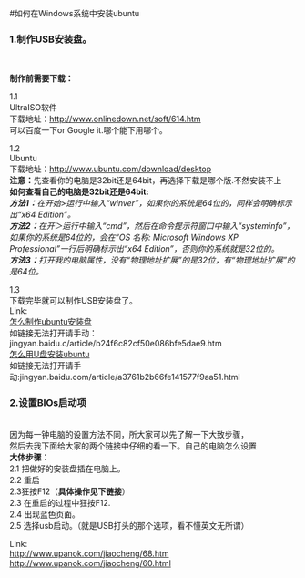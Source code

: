 #如何在Windows系统中安装ubuntu


<h3>1.制作USB安装盘。</h3><br/>

<b>制作前需要下载：</b><br/>

1.1<br/>
UltraISO软件<br/>
下载地址：http://www.onlinedown.net/soft/614.htm<br/>
可以百度一下or Google it.哪个能下用哪个。<br/>

1.2<br/>
Ubuntu <br/>
下载地址：http://www.ubuntu.com/download/desktop<br/>
<b>注意：</b>先查看你的电脑是32bit还是64bit，再选择下载是哪个版.不然安装不上<br/>
<b>如何查看自己的电脑是32bit还是64bit:</b><br/>
<i>
<b>方法1：</b>在开始>运行中输入“winver”，如果你的系统是64位的，同样会明确标示出“x64 Edition”。 <br/>
<b>方法2：</b>在开＞运行中输入“cmd”，然后在命令提示符窗口中输入“systeminfo”，如果你的系统是64位的，会在“OS 名称: Microsoft Windows XP Professional”一行后明确标示出“x64 Edition”，否则你的系统就是32位的。 <br/>
<b>方法3：</b>打开我的电脑属性，没有“物理地址扩展”的是32位，有“物理地址扩展”的是64位。</i>

1.3<br/>
下载完毕就可以制作USB安装盘了。<br/>
Link:<br/>
<a href="jingyan.baidule/b24f6c82cf50e086bfe5dae9.html">怎么制作ubuntu安装盘</a><br/>
如链接无法打开请手动：jingyan.baidu.c/article/b24f6c82cf50e086bfe5dae9.htm<br/>
<a href="jingyan.baidu.c761b2b66fe141577f9aa51.html">怎么用U盘安装ubuntu</a><br/>
如链接无法打开请手动:jingyan.baidu.com/article/a3761b2b66fe141577f9aa51.html

<h3>2.设置BIOs启动项</h3><br/>
因为每一钟电脑的设置方法不同，所大家可以先了解一下大致步骤，<br/>
然后去我下面给大家的两个链接中仔细的看一下。自己的电脑怎么设置<br/>
<b>大体步骤：</b><br/>
2.1 把做好的安装盘插在电脑上。<br/>
2.2 重启<br/>
2.3狂按F12（<b>具体操作见下链接</b>）<br/>
2.3 在重启的过程中狂按F12.<br/>
2.4 出现蓝色页面。<br/>
2.5 选择usb启动。（就是USB打头的那个选项，看不懂英文无所谓）<br/>

Link:<br/>
http://www.upanok.com/jiaocheng/68.htm<br/>
http://www.upanok.com/jiaocheng/60.html<br/>
